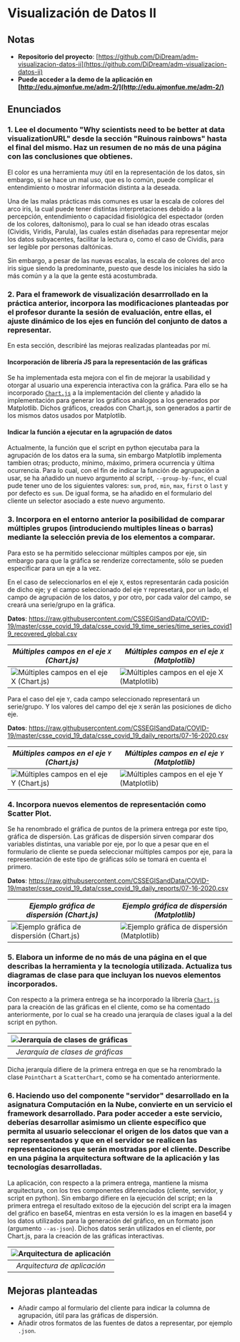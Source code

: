 # Visualización de Datos II
## Notas
* **Repositorio del proyecto**: [https://github.com/DiDream/adm-visualizacion-datos-ii](https://github.com/DiDream/adm-visualizacion-datos-ii)
* **Puede acceder a la demo de la aplicación en [http://edu.ajmonfue.me/adm-2/](http://edu.ajmonfue.me/adm-2/)**

## Enunciados
### 1. Lee el documento "Why scientists need to be better at data visualizationURL" desde la sección "Ruinous rainbows" hasta el final del mismo. Haz un resumen de no más de una página con las conclusiones que obtienes.

El color es una herramienta muy útil en la representación de los datos, sin embargo, si se hace un mal uso, que es lo común, puede complicar el entendimiento o mostrar información distinta a la deseada.

Una de las malas prácticas más comunes es usar la escala de colores del arco iris, la cual puede tener distintas interpretaciones debido a la percepción, entendimiento o capacidad fisiológica  del espectador (orden de los colores, daltonismo), para lo cual se han ideado otras escalas (Cividis, Viridis, Parula), las cuales están diseñadas para representar mejor los datos subyacentes, facilitar la lectura o, como el caso de Cividis, para ser legible por personas daltónicas.

Sin embargo, a pesar de las nuevas escalas, la escala de colores del arco iris sigue siendo la predominante, puesto que desde los iniciales ha sido la más común y a la que la gente está acostumbrada.

### 2. Para el framework de visualización desarrrollado en la práctica anterior, incorpora las modificaciones planteadas por el profesor durante la sesión de evaluación, entre ellas, el ajuste dinámico de los ejes en función del conjunto de datos a representar.
En esta sección, describiré las mejoras realizadas planteadas por mí.

#### Incorporación de librería JS para la representación de las gráficas
Se ha implementada esta mejora con el fin de mejorar la usabilidad y otorgar al usuario una experencia interactiva con la gráfica. Para ello se ha incorporado [`Chart.js`](https://www.chartjs.org/) a la implementación del cliente y añadido la implementación para generar los gráficos análogos a los generados por Matplotlib. Dichos gráficos, creados con Chart.js, son generados a partir de los mismos datos usados por Matplotlib.

#### Indicar la función a ejecutar en la agrupación de datos
Actualmente, la función que el script en python ejecutaba para la agrupación de los datos era la suma, sin embargo Matplotlib implementa tambien otras; producto, mínimo, máximo, primera ocurrencia y última ocurrencia. Para lo cual, con el fin de indicar la función de agrupación a usar, se ha añadido un nuevo argumento al script, `--group-by-func`, el cual pude tener uno de los siguientes valores: `sum`, `prod`, `min`, `max`, `first` o `last` y  por defecto es `sum`. De igual forma, se ha añadido en el formulario del cliente un selector asociado a este nuevo argumento.

### 3. Incorpora en el entorno anterior la posibilidad de comparar múltiples grupos (introduciendo multiples líneas o barras) mediante la selección previa de los elementos a comparar.
Para esto se ha permitido seleccionar múltiples campos por eje, sin embargo para que la gráfica se renderize correctamente, sólo se pueden especificar para un eje a la vez.

En el caso de seleccionarlos en el eje `X`, estos representarán cada posición de dicho eje; y el campo seleccionado del eje `Y` represetará, por un lado, el campo de agrupación de los datos, y por otro, por cada valor del campo, se creará una serie/grupo en la gráfica.

**Datos**: https://raw.githubusercontent.com/CSSEGISandData/COVID-19/master/csse_covid_19_data/csse_covid_19_time_series/time_series_covid19_recovered_global.csv

| *Múltiples campos en el eje `X` (Chart.js)* | *Múltiples campos en el eje `X` (Matplotlib)* |
|---|---|
| ![Múltiples campos en el eje `X` (Chart.js)](assets/images/xaxis-multiple-chartjs.png) | ![Múltiples campos en el eje `X` (Matplotlib)](assets/images/xaxis-multiple-matplotlib.png) |

Para el caso del eje `Y`, cada campo seleccionado representará un serie/grupo. Y los valores del campo del eje `X` serán las posiciones de dicho eje.

**Datos**: https://raw.githubusercontent.com/CSSEGISandData/COVID-19/master/csse_covid_19_data/csse_covid_19_daily_reports/07-16-2020.csv

| *Múltiples campos en el eje `Y` (Chart.js)* | *Múltiples campos en el eje `Y` (Matplotlib)* |
|---|---|
| ![Múltiples campos en el eje `Y` (Chart.js)](assets/images/yaxis-multiple-chartjs.png) | ![Múltiples campos en el eje `Y` (Matplotlib)](assets/images/yaxis-multiple-matplotlib.png) |

### 4. Incorpora nuevos elementos de representación como Scatter Plot.
Se ha renombrado el gráfica de puntos de la primera entrega por este tipo, gráfica de dispersión. Las gráficas de dispersión sirven comparar dos variables distintas, una variable por eje, por lo que a pesar que en el formulario de cliente se pueda seleccionar múltiples campos por eje, para la representación de este tipo de gráficas sólo se tomará en cuenta el primero. 

**Datos**: https://raw.githubusercontent.com/CSSEGISandData/COVID-19/master/csse_covid_19_data/csse_covid_19_daily_reports/07-16-2020.csv

| *Ejemplo gráfica de dispersión (Chart.js)* | *Ejemplo gráfica de dispersión (Matplotlib)* |
|---|---|
| ![Ejemplo gráfica de dispersión (Chart.js)](assets/images/scatter-example-chartjs.png) | ![Ejemplo gráfica de dispersión (Matplotlib)](assets/images/scatter-example-matplotlib.png) |

### 5. Elabora un informe de no más de una página en el que describas la herramienta y la tecnología utilizada. Actualiza tus diagramas de clase para que incluyan los nuevos elementos incorporados.
Con respecto a la primera entrega se ha incorporado la librería [`Chart.js`](https://www.chartjs.org/) para la creación de las gráficas en el cliente, como se ha comentado anteriormente, por lo cual se ha creado una jerarquía de clases igual a la del script en python.

| ![Jerarquía de clases de gráficas](assets/images/chart-class-hierarchy.png) | 
|:--:| 
| *Jerarquía de clases de gráficas* |

Dicha jerarquía difiere de la primera entrega en que se ha renombrado la clase `PointChart` a `ScatterChart`, como se ha comentado anteriormente.

### 6. Haciendo uso del componente "servidor" desarrollado en la asignatura Computación en la Nube, convierte en un servicio el framework desarrollado. Para poder acceder a este servicio, deberías desarrollar asimismo un cliente específico que permita al usuario seleccionar el origen de los datos que van a ser representados y que en el servidor se realicen las representaciones que serán mostradas por el cliente. Describe en una página la arquitectura software de la aplicación y las tecnologías desarrolladas.

La aplicación, con respecto a la primera entrega, mantiene la misma arquitectura, con los tres componentes diferenciados (cliente, servidor, y script en python). Sin embargo difiere en la ejecución del script; en la primera entrega el resultado exitoso de la ejecución del script era la imagen del gráfico en base64, mientras en esta versión lo es la imagen en base64 y los datos utilizados para la generación del gráfico, en un formato json (argumento `--as-json`). Dichos datos serán utilizados en el cliente, por Chart.js, para la creación de las gráficas interactivas.

| ![Arquitectura de aplicación](assets/images/architecture.png) | 
|:--:| 
| *Arquitectura de aplicación* |

## Mejoras planteadas
* Añadir campo al formulario del cliente para indicar la columna de agrupación, útil para las gráficas de dispersión.
* Añadir otros formatos de las fuentes de datos a representar, por ejemplo `.json`.

